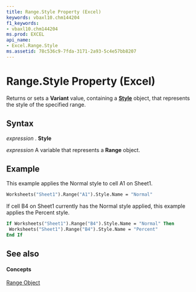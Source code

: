 ```yaml
---
title: Range.Style Property (Excel)
keywords: vbaxl10.chm144204
f1_keywords:
- vbaxl10.chm144204
ms.prod: EXCEL
api_name:
- Excel.Range.Style
ms.assetid: 78c536c9-7fda-3171-2a93-5c4e57bb8207
---
```



# Range.Style Property (Excel)

Returns or sets a  **Variant** value, containing a **[Style](style-object-excel.md)** object, that represents the style of the specified range.


## Syntax

 _expression_ . **Style**

 _expression_ A variable that represents a **Range** object.


## Example

This example applies the Normal style to cell A1 on Sheet1.


```vb
Worksheets("Sheet1").Range("A1").Style.Name = "Normal"
```

If cell B4 on Sheet1 currently has the Normal style applied, this example applies the Percent style.




```vb
If Worksheets("Sheet1").Range("B4").Style.Name = "Normal" Then 
 Worksheets("Sheet1").Range("B4").Style.Name = "Percent" 
End If
```


## See also


#### Concepts


[Range Object](range-object-excel.md)

